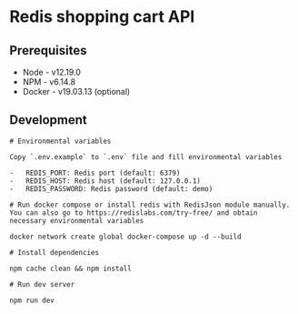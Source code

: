 # Redis shopping cart API

## Prerequisites

-   Node - v12.19.0
-   NPM - v6.14.8
-   Docker - v19.03.13 (optional)

## Development

```
# Environmental variables

Copy `.env.example` to `.env` file and fill environmental variables

-   REDIS_PORT: Redis port (default: 6379)
-   REDIS_HOST: Redis host (default: 127.0.0.1)
-   REDIS_PASSWORD: Redis password (default: demo)

# Run docker compose or install redis with RedisJson module manually. You can also go to https://redislabs.com/try-free/ and obtain necessary environmental variables

docker network create global docker-compose up -d --build

# Install dependencies

npm cache clean && npm install

# Run dev server

npm run dev
```
